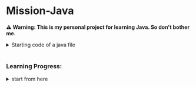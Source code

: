 # Mission-Java

<strong>&#x26A0; Warning: This is my personal project for learning Java. So don't bother me.</strong>
<br>

<details>
<summary>Starting code of a java file</summary>
  
```java
public class Main{
  public static void main(String[] args){

  }
}
```
  <details>
  <summary>explanation</summary>
  <img src="images/starting_code_explain.png" alt="Data Types" style="display: block; margin: 0 auto;">
  <br>
    
  1. All classes and functions/methods have an access modifier. Access modifier determines if other classes and methods can access this class or method. ex: public, private...
<br>
  2&5. What type of value will the function return, like: a number, true or false etc...
      *If the function does not return anything, the return type will be "void".
      
  3. Name of the function.(could be anything)
      *Every function should have at least on function/method "main".
      *A function needs to be inside of a class called "Main".

  4. 
  6. Parentheses(প্রথম বন্ধনী): Used to add parameters for the function, parameters to pass values to the function. Like how to do execute the function.
  
  7.  A pair of curly braces. Inside these curls braces we write out actual java code.
    
  </details>
</details>
<br>

<h3>Learning Progress:</h3>

<details>
  <summary>start from here</summary>


</details>

